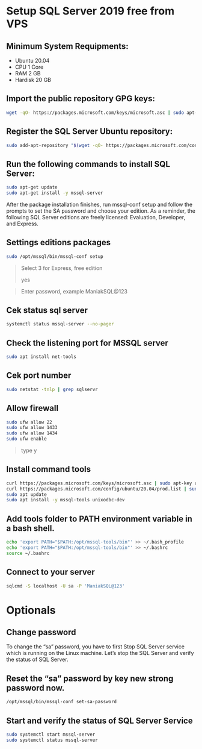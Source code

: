 # Setup SQL Server 2019 free from VPS

## Minimum System Requipments:
- Ubuntu 20.04
- CPU 1 Core
- RAM 2 GB
- Hardisk 20 GB

## Import the public repository GPG keys:

```bash
wget -qO- https://packages.microsoft.com/keys/microsoft.asc | sudo apt-key add -
```

## Register the SQL Server Ubuntu repository:

```bash
sudo add-apt-repository "$(wget -qO- https://packages.microsoft.com/config/ubuntu/20.04/mssql-server-2019.list)"
```

## Run the following commands to install SQL Server:

```bash
sudo apt-get update
sudo apt-get install -y mssql-server
```

 After the package installation finishes, run mssql-conf setup and follow the prompts to set the SA password and choose your edition. 
 As a reminder, the following SQL Server editions are freely licensed: Evaluation, Developer, and Express.
 
 ## Settings editions packages
 
```bash
sudo /opt/mssql/bin/mssql-conf setup
```

 > Select 3 for Express, free edition
 >
 > yes
 
 > Enter password, example ManiakSQL@123

 ## Cek status sql server
 
 ```bash
systemctl status mssql-server --no-pager
```

## Check the listening port for MSSQL server

 ```bash
sudo apt install net-tools
```

## Cek port number

```bash
sudo netstat -tnlp | grep sqlservr
```

## Allow firewall

```bash
sudo ufw allow 22
sudo ufw allow 1433
sudo ufw allow 1434
sudo ufw enable 
```
> type y

## Install command tools

```bash
curl https://packages.microsoft.com/keys/microsoft.asc | sudo apt-key add -
curl https://packages.microsoft.com/config/ubuntu/20.04/prod.list | sudo tee /etc/apt/sources.list.d/msprod.list
sudo apt update 
sudo apt install -y mssql-tools unixodbc-dev
```

## Add tools folder to PATH environment variable in a bash shell.

```bash
echo 'export PATH="$PATH:/opt/mssql-tools/bin"' >> ~/.bash_profile
echo 'export PATH="$PATH:/opt/mssql-tools/bin"' >> ~/.bashrc
source ~/.bashrc
```
## Connect to your server

```bash
sqlcmd -S localhost -U sa -P 'ManiakSQL@123'
```

# Optionals
## Change password 
 To change the “sa” password, you have to first Stop SQL Server service which is running on the Linux machine. Let’s stop the SQL Server and verify the status of SQL Server.

## Reset the “sa” password by key new strong password now.
 
 ```bash
 /opt/mssql/bin/mssql-conf set-sa-password
```

## Start and verify the status of SQL Server Service

 ```bash
sudo systemctl start mssql-server
sudo systemctl status mssql-server
```
